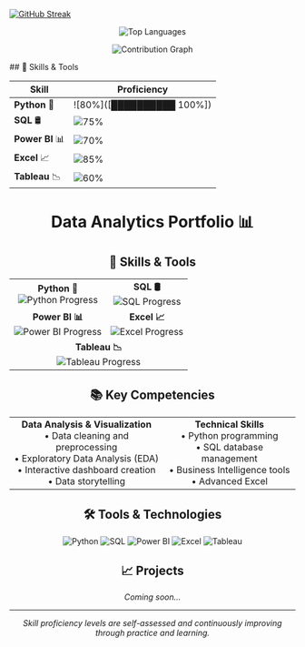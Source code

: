 [![GitHub Streak](https://streak-stats.demolab.com/?user=ChaitanyaPanicker98&theme=maroongold&disable_animations=false&card_width=600)](https://git.io/streak-stats)
<p align="center">
  <img src="https://github-readme-stats.vercel.app/api/top-langs/?username=chaitanyapanicker&layout=compact&theme=tokyonight" alt="Top Languages" />
</p>

<p align="center">
  <img src="https://github-readme-activity-graph.cyclic.app/graph?username=chaitanyapanicker&theme=react-dark" alt="Contribution Graph" />
</p>
## 🧠 Skills & Tools

<div align="center">

| Skill         | Proficiency |
|---------------|-------------|
| **Python** 🐍         | ![80%]([██████████ 100%]) |
| **SQL** 🛢️           | ![75%](https://progress-bar.dev/75/?width=150&title=Proficient) |
| **Power BI** 📊       | ![70%](https://progress-bar.dev/70/?width=150&title=Intermediate) |
| **Excel** 📈          | ![85%](https://progress-bar.dev/85/?width=150&title=Advanced) |
| **Tableau** 📉        | ![60%](https://progress-bar.dev/60/?width=150&title=Learning) |

</div>

<div align="center">
  <h1>Data Analytics Portfolio 📊</h1>
  
  <h2>🧠 Skills & Tools</h2>
  
  <table align="center">
    <tr>
      <td align="center">
        <b>Python 🐍</b><br>
        <img src="https://progress-bar.dev/80" alt="Python Progress">
      </td>
      <td align="center">
        <b>SQL 🛢️</b><br>
        <img src="https://progress-bar.dev/75" alt="SQL Progress">
      </td>
    </tr>
    <tr>
      <td align="center">
        <b>Power BI 📊</b><br>
        <img src="https://progress-bar.dev/70" alt="Power BI Progress">
      </td>
      <td align="center">
        <b>Excel 📈</b><br>
        <img src="https://progress-bar.dev/85" alt="Excel Progress">
      </td>
    </tr>
    <tr>
      <td align="center" colspan="2">
        <b>Tableau 📉</b><br>
        <img src="https://progress-bar.dev/60" alt="Tableau Progress">
      </td>
    </tr>
  </table>

  <h2>📚 Key Competencies</h2>
  
  <div align="center">
    <table>
      <tr>
        <td align="center">
          <b>Data Analysis & Visualization</b><br>
          • Data cleaning and preprocessing<br>
          • Exploratory Data Analysis (EDA)<br>
          • Interactive dashboard creation<br>
          • Data storytelling
        </td>
        <td align="center">
          <b>Technical Skills</b><br>
          • Python programming<br>
          • SQL database management<br>
          • Business Intelligence tools<br>
          • Advanced Excel
        </td>
      </tr>
    </table>
  </div>

  <h2>🛠️ Tools & Technologies</h2>
  
  <div align="center">
    <img src="https://img.shields.io/badge/Python-3776AB?style=for-the-badge&logo=python&logoColor=white" alt="Python">
    <img src="https://img.shields.io/badge/SQL-4479A1?style=for-the-badge&logo=mysql&logoColor=white" alt="SQL">
    <img src="https://img.shields.io/badge/Power_BI-F2C811?style=for-the-badge&logo=powerbi&logoColor=black" alt="Power BI">
    <img src="https://img.shields.io/badge/Excel-217346?style=for-the-badge&logo=microsoftexcel&logoColor=white" alt="Excel">
    <img src="https://img.shields.io/badge/Tableau-E97627?style=for-the-badge&logo=tableau&logoColor=white" alt="Tableau">
  </div>

  <h2>📈 Projects</h2>
  <p><i>Coming soon...</i></p>

  ---
  <p><i>Skill proficiency levels are self-assessed and continuously improving through practice and learning.</i></p>
</div>
